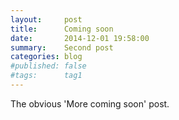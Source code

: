 ```yaml
---
layout:     post
title:      Coming soon
date:       2014-12-01 19:58:00
summary:    Second post
categories: blog
#published: false
#tags:      tag1
---
```


The obvious 'More coming soon' post.
